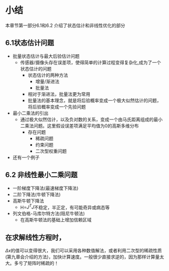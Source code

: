 # 小结  

本章节第一部分6.1和6.2 介绍了状态估计和非线性优化的部分  

## 6.1状态估计问题  

* 批量状态估计与最大后验估计问题
  * 传感器/摄像头存在误差项，使得简单的计算过程变得复杂化,成为了一个状态估计的问题
    * 状态估计的两种方法
      * 增量/渐进法
      * 批量法
    * 相对于渐进法，批量法更为常用
    * 批量法的基本理念，就是将后验概率变成一个极大似然估计的问题，将后验概率变成一个先验问题
* 最小二乘法的引出
  * 通过极大似然估计，以及负对数的关系，变成一个由马氏距离组成的最小二乘法问题。这里假设误差项满足平均值为0的高斯多维分布
    * 存在问题
      * 稀疏问题
      * 约束问题
      * 二次型权重问题
* 还有一个例子

## 6.2 非线性最小二乘问题

* 一阶梯度下降法(最速梯度下降法)
* 二阶下降法(牛顿下降法)
* 高斯牛顿下降法
  * H=$J^T J$不稳定，半正定，有可能奇异或病态等
* 列文伯格-马库尔特方法(阻尼牛顿法)
  * 在高斯牛顿法的基础上增加信赖区域


## 在求解线性方程时，
$\Delta x$的值可以变得很大，我们可以采用各种数值解法，或者利用二次型的稀疏性质(第九章会介绍的方法)，加快计算速度。一般很少直接求逆的，因为那样计算量太大。多亏了矩阵时稀疏的！